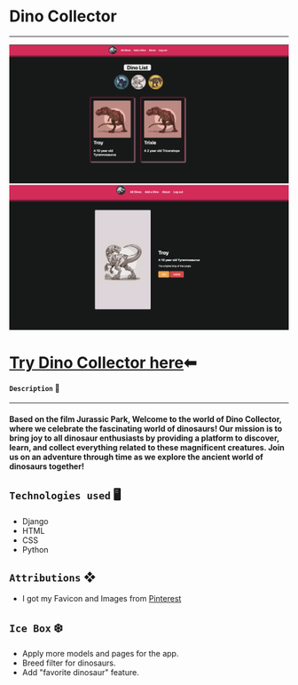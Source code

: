 # Dino Collector
***

![screenshot of dino list](main_app/static/images/dino-list.png)
![screenshot of dino details](main_app/static/images/dino-details.png)

# [Try Dino Collector here](https://dinocollector.fly.dev)⬅

#### `Description` 📝
***
#### Based on the film Jurassic Park, Welcome to the world of Dino Collector, where we celebrate the fascinating world of dinosaurs! Our mission is to bring joy to all dinosaur enthusiasts by providing a platform to discover, learn, and collect everything related to these magnificent creatures. Join us on an adventure through time as we explore the ancient world of dinosaurs together!

## `Technologies used` 🖥
- Django
- HTML
- CSS
- Python

## `Attributions` ❖
- I got my Favicon and Images from [Pinterest](https://www.pinterest.com/)

## `Ice Box` ❄️
- Apply more models and pages for the app.
- Breed filter for dinosaurs.
- Add "favorite dinosaur" feature.